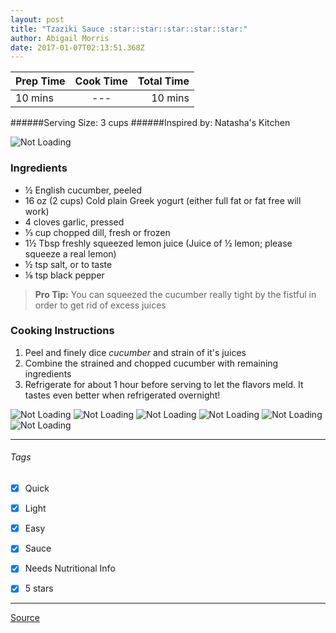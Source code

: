 ```yaml
---
layout: post
title: "Tzaziki Sauce :star::star::star::star::star:"
author: Abigail Morris
date: 2017-01-07T02:13:51.368Z
---
```


| Prep Time  | Cook Time    | Total Time  |
| ---------- |:------------:| -----------:|
| 10 mins    | ---      | 10 mins     |


######Serving Size: 3 cups
######Inspired by: Natasha's Kitchen

![Not Loading](http://i.imgur.com/ZDDYHZbl.png)

### Ingredients

* ½ English cucumber, peeled
* 16 oz (2 cups) Cold plain Greek yogurt (either full fat or fat free will work)
* 4 cloves garlic, pressed
* ⅓ cup chopped dill, fresh or frozen
* 1½ Tbsp freshly squeezed lemon juice (Juice of ½ lemon; please squeeze a real lemon)
* ½ tsp salt, or to taste
* ⅛ tsp black pepper

> **Pro Tip:** You can squeezed the cucumber really tight by the fistful in order to get rid of excess juices

### Cooking Instructions

1. Peel and finely dice *cucumber* and strain of it's juices
2. Combine the strained and chopped cucumber with remaining ingredients
3. Refrigerate for about 1 hour before serving to let the flavors meld. It tastes even better when refrigerated overnight!



![Not Loading](http://i.imgur.com/dfPFkQAm.png)
![Not Loading](http://i.imgur.com/ZW1W9vsm.png)
![Not Loading](http://i.imgur.com/n2P0Ytim.png)
![Not Loading](http://i.imgur.com/t3lYt8lm.png)
![Not Loading](http://i.imgur.com/JMbldr0m.png)
![Not Loading](http://i.imgur.com/C03SNeTm.png)

---

###### Tags
- [x] Quick
- [x] Light
- [x] Easy
- [x] Sauce
- [x] Needs Nutritional Info
- [x] 5 stars


---

[Source](http://natashaskitchen.com/2013/10/10/tzatziki-sauce-recipe/)

